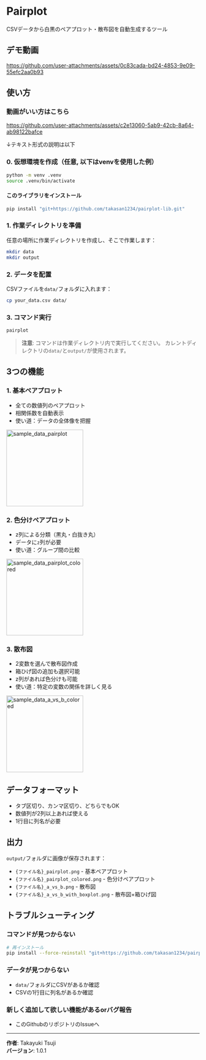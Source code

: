 # Pairplot

CSVデータから白黒のペアプロット・散布図を自動生成するツール

## デモ動画

https://github.com/user-attachments/assets/0c83cada-bd24-4853-9e09-55efc2aa0b93

## 使い方

### 動画がいい方はこちら
https://github.com/user-attachments/assets/c2e13060-5ab9-42cb-8a64-ab98122bafce

↓テキスト形式の説明は以下

### 0. 仮想環境を作成（任意, 以下はvenvを使用した例）
```bash
python -m venv .venv
source .venv/bin/activate
```

#### このライブラリをインストール

```bash
pip install "git+https://github.com/takasan1234/pairplot-lib.git"
```

### 1. 作業ディレクトリを準備

任意の場所に作業ディレクトリを作成し、そこで作業します：

```bash
mkdir data
mkdir output
```

### 2. データを配置

CSVファイルを`data/`フォルダに入れます：

```bash
cp your_data.csv data/
```

### 3. コマンド実行

```bash
pairplot
```

> **注意**: コマンドは作業ディレクトリ内で実行してください。
> カレントディレクトリの`data/`と`output/`が使用されます。

## 3つの機能

### 1. 基本ペアプロット
- 全ての数値列のペアプロット
- 相関係数を自動表示
- 使い道：データの全体像を把握

<img width="200" alt="sample_data_pairplot" src="https://github.com/user-attachments/assets/7f26c6d4-1288-44ff-9a1f-8a923be8df12" />

### 2. 色分けペアプロット
- z列による分類（黒丸・白抜き丸）
- データに`z`列が必要
- 使い道：グループ間の比較


<img width="200" alt="sample_data_pairplot_colored" src="https://github.com/user-attachments/assets/50181bc6-504d-4fa1-adfb-9ccb6d9e6f77" />

### 3. 散布図
- 2変数を選んで散布図作成
- 箱ひげ図の追加も選択可能
- z列があれば色分けも可能
- 使い道：特定の変数の関係を詳しく見る

<img width="200" alt="sample_data_a_vs_b_colored" src="https://github.com/user-attachments/assets/db6d8bd4-7657-4f41-8839-c8dc0dd451ff" />

## データフォーマット

- タブ区切り、カンマ区切り、どちらでもOK
- 数値列が2列以上あれば使える
- 1行目に列名が必要

## 出力

`output/`フォルダに画像が保存されます：

- `{ファイル名}_pairplot.png` - 基本ペアプロット
- `{ファイル名}_pairplot_colored.png` - 色分けペアプロット
- `{ファイル名}_a_vs_b.png` - 散布図
- `{ファイル名}_a_vs_b_with_boxplot.png` - 散布図+箱ひげ図

## トラブルシューティング

### コマンドが見つからない
```bash
# 再インストール
pip install --force-reinstall "git+https://github.com/takasan1234/pairplot-lib.git"
```

### データが見つからない
- `data/`フォルダにCSVがあるか確認
- CSVの1行目に列名があるか確認

### 新しく追加して欲しい機能があるorバグ報告
- このGithubのリポジトリのIssueへ

---

**作者**: Takayuki Tsuji  
**バージョン**: 1.0.1
